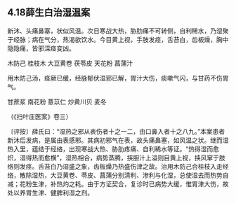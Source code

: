 ## 4.18薛生白治湿温案

新沐、头痛鼻塞，状似风温。次日寒战大热，胁肋痛不可转侧，自利稀水，乃湿聚于经脉；病在气分，热渴欲饮水。今目黄上视，手肢发痉，舌苔白，齿板燥，胸中隐隐痛，皆邪深痉变凶。

木防己  桂枝木  大豆黄卷  茯苓皮  天花粉  菖蒲汁

用木防己汤，痉厥已缓，经脉郁伏湿邪已解，胃汁大伤，痰嗽气闪，与甘药不伤胃气。

甘蔗浆  南花粉  薏苡仁  炒黄川贝  麦冬

（《扫叶庄医案》卷三）

〔评按〕薛氏曰：“湿热之邪从表伤者十之一二，由口鼻入者十之八九。”本案患者新沐后发病，是属由表感邪。其病初邪气在表，故头痛鼻塞，如风温之状。继而湿热入里，蕴结于经络，出现寒战大热、胁肋疼痛、自利稀水等证。“热得湿而愈炽，湿得热而愈横”，湿热相合，病势蒸腾，挟胆汁上溢则目黄上视，挟风窜于肢络则发痉。舌苔白乃湿盛之象，齿板燥乃热盛伤津之故。治用木防己合桂枝入走经络，散除湿热，大豆黄卷、苓皮、菖蒲分别清利、渗利与化湿，总使湿去而热势自减；花粉生津，补热灼之耗。由于方证契合，复诊时已病势大缓，惟胃津大伤，故处以养胃生津、健脾利湿之剂。
